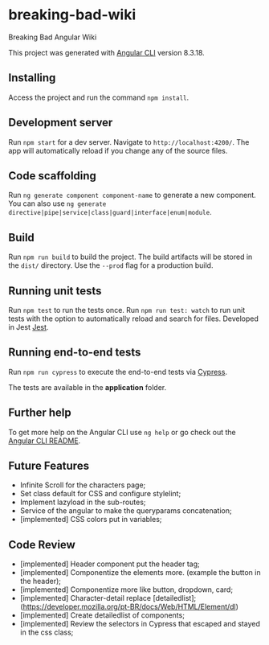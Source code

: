 # breaking-bad-wiki

Breaking Bad Angular Wiki

This project was generated with [Angular CLI](https://github.com/angular/angular-cli) version 8.3.18.

## Installing

Access the project and run the command `npm install`.

## Development server

Run `npm start` for a dev server. Navigate to `http://localhost:4200/`. The app will automatically reload if you change any of the source files.

## Code scaffolding

Run `ng generate component component-name` to generate a new component. You can also use `ng generate directive|pipe|service|class|guard|interface|enum|module`.

## Build

Run `npm run build` to build the project. The build artifacts will be stored in the `dist/` directory. Use the `--prod` flag for a production build.

## Running unit tests

Run `npm test` to run the tests once.
Run `npm run test: watch` to run unit tests with the option to automatically reload and search for files.
Developed in Jest [Jest](https://jestjs.io/).

## Running end-to-end tests

Run `npm run cypress` to execute the end-to-end tests via [Cypress](https://docs.cypress.io/guides/overview/why-cypress.html).

The tests are available in the <b>application</b> folder.

## Further help

To get more help on the Angular CLI use `ng help` or go check out the [Angular CLI README](https://github.com/angular/angular-cli/blob/master/README.md).

## Future Features

- Infinite Scroll for the characters page;
- Set class default for CSS and configure stylelint;
- Implement lazyload in the sub-routes;
- Service of the angular to make the queryparams concatenation;
- [implemented] CSS colors put in variables;

## Code Review

- [implemented] Header component put the header tag;
- [implemented] Componentize the elements more. (example the button in the header);
- [implemented] Componentize more like button, dropdown, card;
- [implemented] Character-detail replace [detailedlist]; (https://developer.mozilla.org/pt-BR/docs/Web/HTML/Element/dl)
- [implemented] Create detailedlist of components;
- [implemented] Review the selectors in Cypress that escaped and stayed in the css class;
